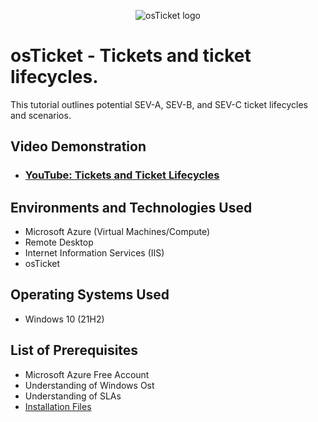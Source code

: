 <p align="center">
<img src="https://i.imgur.com/Clzj7Xs.png" alt="osTicket logo"/>
</p>

<h1>osTicket - Tickets and ticket lifecycles.</h1>
This tutorial outlines potential SEV-A, SEV-B, and SEV-C ticket lifecycles and scenarios.<br />


<h2>Video Demonstration</h2>

- ### [YouTube: Tickets and Ticket Lifecycles](https://www.youtube.com/watch?v=qbxlwP0RQwY)

<h2>Environments and Technologies Used</h2>

- Microsoft Azure (Virtual Machines/Compute)
- Remote Desktop
- Internet Information Services (IIS)
- osTicket

<h2>Operating Systems Used </h2>

- Windows 10</b> (21H2)

<h2>List of Prerequisites</h2>

- Microsoft Azure Free Account
- Understanding of Windows Ost
- Understanding of SLAs
- [Installation Files](https://drive.google.com/drive/u/0/folders/1APMfNyfNzcxZC6EzdaNfdZsUwxWYChf6)

